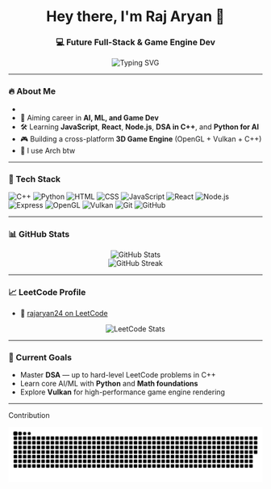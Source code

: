 <h1 align="center">Hey there, I'm Raj Aryan 👋</h1>
<h3 align="center"> 💻 Future Full-Stack & Game Engine Dev</h3>
<p align="center">
  <img src="https://readme-typing-svg.demolab.com?font=Fira+Code&size=22&pause=1000&center=true&vCenter=true&width=435&lines=Full+Stack+Web+Dev+%E2%9C%8C%EF%B8%8F;DSA+%7C+AI%2FML+%7C+OpenGL+%2B+Vulkan+Engine+Builder;Learning+%7C+Building+%7C+Evolving" alt="Typing SVG" />
</p>

---

### 🔥 About Me

- 
- 🎯 Aiming career in **AI, ML, and Game Dev**
- 🛠️ Learning **JavaScript**, **React**, **Node.js**, **DSA in C++**, and **Python for AI**
- 🎮 Building a cross-platform **3D Game Engine** (OpenGL + Vulkan + C++)
- 🐧 I use Arch btw

---

### 🧰 Tech Stack

![C++](https://img.shields.io/badge/-C++-00599C?style=for-the-badge&logo=cplusplus&logoColor=white)
![Python](https://img.shields.io/badge/-Python-3776AB?style=for-the-badge&logo=python&logoColor=white)
![HTML](https://img.shields.io/badge/-HTML-E34F26?style=for-the-badge&logo=html5&logoColor=white)
![CSS](https://img.shields.io/badge/-CSS-1572B6?style=for-the-badge&logo=css3)
![JavaScript](https://img.shields.io/badge/-JavaScript-F7DF1E?style=for-the-badge&logo=javascript&logoColor=black)
![React](https://img.shields.io/badge/-React-61DAFB?style=for-the-badge&logo=react&logoColor=black)
![Node.js](https://img.shields.io/badge/-Node.js-339933?style=for-the-badge&logo=nodedotjs&logoColor=white)
![Express](https://img.shields.io/badge/-Express-000000?style=for-the-badge&logo=express&logoColor=white)
![OpenGL](https://img.shields.io/badge/-OpenGL-5586A4?style=for-the-badge&logo=opengl)
![Vulkan](https://img.shields.io/badge/-Vulkan-B12524?style=for-the-badge&logo=vulkan&logoColor=white)
![Git](https://img.shields.io/badge/-Git-F05032?style=for-the-badge&logo=git&logoColor=white)
![GitHub](https://img.shields.io/badge/-GitHub-181717?style=for-the-badge&logo=github)

---

### 📊 GitHub Stats

<p align="center">
  <img src="https://github-readme-stats.vercel.app/api?username=rajaryan2007&show_icons=true&theme=radical" alt="GitHub Stats" />
  <br />
  <img src="https://github-readme-streak-stats.herokuapp.com/?user=rajaryan2007&theme=radical" alt="GitHub Streak" />
</p>

---

### 📈 LeetCode Profile

- 🔗 [rajaryan24 on LeetCode](https://leetcode.com/rajaryan24/)

<p align="center">
  <img src="https://leetcard.jacoblin.cool/rajaryan24?theme=dark&font=Fira+Code&ext=heatmap" alt="LeetCode Stats" />
</p>

---

### 🎯 Current Goals


- Master **DSA** — up to hard-level LeetCode problems in C++
- Learn core AI/ML with **Python** and **Math foundations**
- Explore **Vulkan** for high-performance game engine rendering

---
 Contribution 


![GitHub Snake Dark](https://raw.githubusercontent.com/rajaryan2007/rajaryan2007/output/github-snake-dark.svg)

